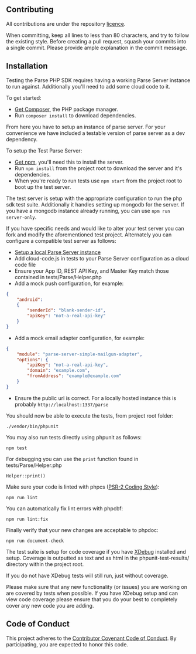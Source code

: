 Contributing
------------

All contributions are under the repository [licence](LICENSE).

When committing, keep all lines to less than 80 characters, and try to
follow the existing style. Before creating a pull request, squash your commits
into a single commit. Please provide ample explanation in the commit message.

Installation
------------

Testing the Parse PHP SDK requires having a working Parse Server instance to run against.
Additionally you'll need to add some cloud code to it.

To get started:

* [Get Composer], the PHP package manager.
* Run `composer install` to download dependencies.

From here you have to setup an instance of parse server.
For your convenience we have included a testable version of parse server as a dev dependency.

To setup the Test Parse Server:
* [Get npm], you'll need this to install the server.
* Run `npm install` from the project root to download the server and it's dependencies.
* When you're ready to run tests use `npm start` from the project root to boot up the test server.

The test server is setup with the appropriate configuration to run the php sdk test suite. Additionally it handles setting up mongodb for the server. If you have a mongodb instance already running, you can use `npm run server-only`.

If you have specific needs and would like to alter your test server you can fork and modify the aforementioned test project.
Alternately you can configure a compatible test server as follows:

* [Setup a local Parse Server instance]
* Add cloud-code.js in tests to your Parse Server configuration as a cloud code file
* Ensure your App ID, REST API Key, and Master Key match those contained in tests/Parse/Helper.php
* Add a mock push configuration, for example:
```json
{
    "android":
    {
        "senderId": "blank-sender-id",
        "apiKey": "not-a-real-api-key"
    }
}
```
* Add a mock email adapter configuration, for example:
```json
{
    "module": "parse-server-simple-mailgun-adapter",
    "options": {
        "apiKey": "not-a-real-api-key",
        "domain": "example.com",
        "fromAddress": "example@example.com"
    }
}
```
* Ensure the public url is correct. For a locally hosted instance this is probably ```http://localhost:1337/parse```


You should now be able to execute the tests, from project root folder:

    ./vendor/bin/phpunit

You may also run tests directly using phpunit as follows:

    npm test

For debugging you can use the `print` function found in tests/Parse/Helper.php

    Helper::print()

Make sure your code is linted with phpcs ([PSR-2 Coding Style]):

    npm run lint

You can automatically fix lint errors with phpcbf:

    npm run lint:fix
    
Finally verify that your new changes are acceptable to phpdoc:

    npm run document-check

The test suite is setup for code coverage if you have [XDebug] installed and setup.
Coverage is outputted as text and as html in the phpunit-test-results/ directory within the project root.

If you do not have XDebug tests will still run, just without coverage.

Please make sure that any new functionality (or issues) you are working on are covered by tests when possible.
If you have XDebug setup and can view code coverage please ensure that you do your best to completely cover any new code you are adding.

## Code of Conduct

This project adheres to the [Contributor Covenant Code of Conduct](CODE_OF_CONDUCT.md). By participating, you are expected to honor this code.

[Get Composer]: https://getcomposer.org/download/
[Get npm]: https://www.npmjs.com/get-npm
[XDebug]: https://xdebug.org/
[Setup a local Parse Server instance]: https://github.com/parse-community/parse-server#user-content-locally
[PSR-2 Coding Style]: http://www.php-fig.org/psr/psr-2/

